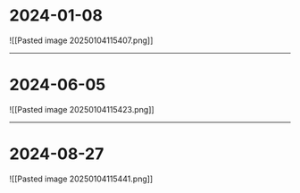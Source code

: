 # 2024-01-08

![[Pasted image 20250104115407.png]]

---
# 2024-06-05 
![[Pasted image 20250104115423.png]]


---
# 2024-08-27
![[Pasted image 20250104115441.png]]